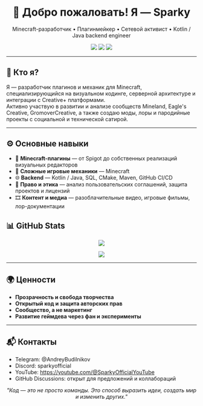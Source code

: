<h1 align="center">👋 Добро пожаловать! Я — Sparky</h1>

<p align="center">
  Minecraft-разработчик • Плагинмейкер • Сетевой активист • Kotlin / Java backend engineer  
</p>

<p align="center">
  <a href="https://t.me/sparkychannel"><img src="https://img.shields.io/badge/Telegram-%40sparkychannel-2CA5E0?logo=telegram&logoColor=white"/></a>
  <a href="https://youtube.com/@ProSto4eloVek"><img src="https://img.shields.io/badge/YouTube-ProSto4eloVek-red?logo=youtube&logoColor=white"/></a>
  <a href="mailto:your_email@example.com"><img src="https://img.shields.io/badge/Email-Contact-blue?logo=gmail&logoColor=white"/></a>
</p>

---

## 🧠 Кто я?

Я — разработчик плагинов и механик для Minecraft, специализирующийся на визуальном кодинге, серверной архитектуре и интеграции с Creative+ платформами.  
Активно участвую в развитии и анализе сообществ Mineland, Eagle's Creative, GromoverCreative, а также создаю моды, лоры и пародийные проекты с социальной и технической сатирой.

---

## ⚙️ Основные навыки

- 🧩 **Minecraft-плагины** — от Spigot до собственных реализаций визуальных редакторов
- 🧠 **Сложные игровые механики** — Minecraft
- 🌐 **Backend** — Kotlin / Java, SQL, CMake, Maven, GitHub CI/CD
- 🧾 **Право и этика** — анализ пользовательских соглашений, защита проектов и лицензий
- 🎞️ **Контент и медиа** — разоблачительные видео, игровые фильмы, лор-документации

## 📊 GitHub Stats

<p align="center">
  <img src="https://github-readme-stats.vercel.app/api?username=ProSto4eloVek&show_icons=true&theme=github_dark" />
</p>

<p align="center">
  <img src="https://github-readme-stats.vercel.app/api/top-langs/?username=ProSto4eloVek&layout=compact&theme=github_dark" />
</p>

---

## 🌍 Ценности

- **Прозрачность и свобода творчества**
- **Открытый код и защита авторских прав**
- **Сообщество, а не маркетинг**
- **Развитие геймдева через фан и эксперименты**

---

## 📬 Контакты

- Telegram: @AndreyBudilnikov
- Discord: sparkyofficial
- YouTube: https://youtube.com/@SparkyOfficialYouTube
- GitHub Discussions: открыт для предложений и коллабораций

<p align="center"><i>"Код — это не просто команды. Это способ выразить идеи, создать мир и изменить других."</i></p>
